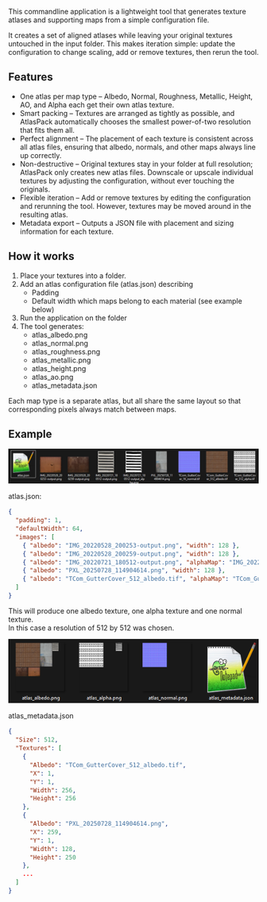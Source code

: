 This commandline application is a lightweight tool that generates texture atlases and supporting maps from a simple configuration file. 

It creates a set of aligned atlases while leaving your original textures untouched in the input folder. This makes iteration simple: update the configuration to change scaling, add or remove textures, then rerun the tool.

## Features
- One atlas per map type – Albedo, Normal, Roughness, Metallic, Height, AO, and Alpha each get their own atlas texture.
- Smart packing – Textures are arranged as tightly as possible, and AtlasPack automatically chooses the smallest power-of-two resolution that fits them all.
- Perfect alignment – The placement of each texture is consistent across all atlas files, ensuring that albedo, normals, and other maps always line up correctly.
- Non-destructive – Original textures stay in your folder at full resolution; AtlasPack only creates new atlas files. Downscale or upscale individual textures by adjusting the configuration, without ever touching the originals.
- Flexible iteration – Add or remove textures by editing the configuration and rerunning the tool. However, textures may be moved around in the resulting atlas.
- Metadata export – Outputs a JSON file with placement and sizing information for each texture.

## How it works
1. Place your textures into a folder.
2. Add an atlas configuration file (atlas.json) describing
	- Padding
	- Default width which maps belong to each material (see example below)
3. Run the application on the folder
4. The tool generates:
	- atlas_albedo.png
	- atlas_normal.png
	- atlas_roughness.png
	- atlas_metallic.png
	- atlas_height.png
	- atlas_ao.png
	- atlas_metadata.json

Each map type is a separate atlas, but all share the same layout so that corresponding pixels always match between maps.

## Example
![Input example](Images/atlas_input.png)

atlas.json:
```json
{
  "padding": 1,
  "defaultWidth": 64,
  "images": [
    { "albedo": "IMG_20220528_200253-output.png", "width": 128 },
    { "albedo": "IMG_20220528_200259-output.png", "width": 128 },
    { "albedo": "IMG_20220721_180512-output.png", "alphaMap": "IMG_20220721_180512-output_alpha.png" },
    { "albedo": "PXL_20250728_114904614.png", "width": 128 },
    { "albedo": "TCom_GutterCover_512_albedo.tif", "alphaMap": "TCom_GutterCover_512_alpha.tif", "normalMap": "TCom_GutterCover_1K_normal.tif", "width": 256 }
  ]
}
```
This will produce one albedo texture, one alpha texture and one normal texture.  
In this case a resolution of 512 by 512 was chosen.

![Output example](Images/atlas_output.png)

atlas_metadata.json
```json
{
  "Size": 512,
  "Textures": [
    {
      "Albedo": "TCom_GutterCover_512_albedo.tif",
      "X": 1,
      "Y": 1,
      "Width": 256,
      "Height": 256
    },
    {
      "Albedo": "PXL_20250728_114904614.png",
      "X": 259,
      "Y": 1,
      "Width": 128,
      "Height": 250
    },
	...
  ]
}
```